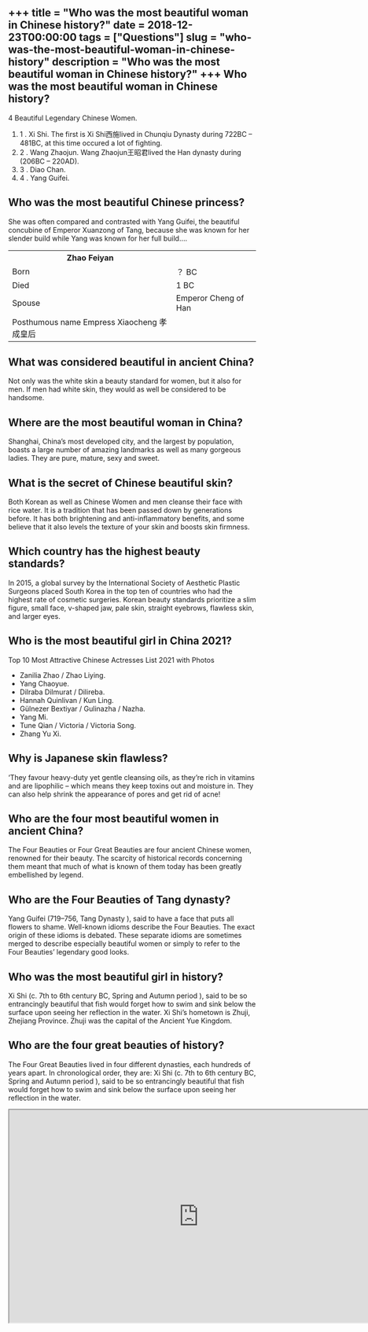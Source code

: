 +++
title = "Who was the most beautiful woman in Chinese history?"
date = 2018-12-23T00:00:00
tags = ["Questions"]
slug = "who-was-the-most-beautiful-woman-in-chinese-history"
description = "Who was the most beautiful woman in Chinese history?"
+++
Who was the most beautiful woman in Chinese history?
----------------------------------------------------

4 Beautiful Legendary Chinese Women.

1. 1 . Xi Shi. The first is Xi Shi西施lived in Chunqiu Dynasty during 722BC – 481BC, at this time occured a lot of fighting.
2. 2 . Wang Zhaojun. Wang Zhaojun王昭君lived the Han dynasty during (206BC – 220AD).
3. 3 . Diao Chan.
4. 4 . Yang Guifei.

Who was the most beautiful Chinese princess?
--------------------------------------------

She was often compared and contrasted with Yang Guifei, the beautiful concubine of Emperor Xuanzong of Tang, because she was known for her slender build while Yang was known for her full build….

<table><tr><th>Zhao Feiyan</th></tr><tr><td>Born</td><td>？ BC</td></tr><tr><td>Died</td><td>1 BC</td></tr><tr><td>Spouse</td><td>Emperor Cheng of Han</td></tr><tr><td>Posthumous name Empress Xiaocheng 孝成皇后</td></tr></table>

What was considered beautiful in ancient China?
-----------------------------------------------

Not only was the white skin a beauty standard for women, but it also for men. If men had white skin, they would as well be considered to be handsome.

Where are the most beautiful woman in China?
--------------------------------------------

Shanghai, China’s most developed city, and the largest by population, boasts a large number of amazing landmarks as well as many gorgeous ladies. They are pure, mature, sexy and sweet.

What is the secret of Chinese beautiful skin?
---------------------------------------------

Both Korean as well as Chinese Women and men cleanse their face with rice water. It is a tradition that has been passed down by generations before. It has both brightening and anti-inflammatory benefits, and some believe that it also levels the texture of your skin and boosts skin firmness.

Which country has the highest beauty standards?
-----------------------------------------------

In 2015, a global survey by the International Society of Aesthetic Plastic Surgeons placed South Korea in the top ten of countries who had the highest rate of cosmetic surgeries. Korean beauty standards prioritize a slim figure, small face, v-shaped jaw, pale skin, straight eyebrows, flawless skin, and larger eyes.

Who is the most beautiful girl in China 2021?
---------------------------------------------

Top 10 Most Attractive Chinese Actresses List 2021 with Photos

- Zanilia Zhao / Zhao Liying.
- Yang Chaoyue.
- Dilraba Dilmurat / Dilireba.
- Hannah Quinlivan / Kun Ling.
- Gülnezer Bextiyar / Gulinazha / Nazha.
- Yang Mi.
- Tune Qian / Victoria / Victoria Song.
- Zhang Yu Xi.

Why is Japanese skin flawless?
------------------------------

‘They favour heavy-duty yet gentle cleansing oils, as they’re rich in vitamins and are lipophilic – which means they keep toxins out and moisture in. They can also help shrink the appearance of pores and get rid of acne!

Who are the four most beautiful women in ancient China?
-------------------------------------------------------

The Four Beauties or Four Great Beauties are four ancient Chinese women, renowned for their beauty. The scarcity of historical records concerning them meant that much of what is known of them today has been greatly embellished by legend.

Who are the Four Beauties of Tang dynasty?
------------------------------------------

Yang Guifei (719–756, Tang Dynasty ), said to have a face that puts all flowers to shame. Well-known idioms describe the Four Beauties. The exact origin of these idioms is debated. These separate idioms are sometimes merged to describe especially beautiful women or simply to refer to the Four Beauties’ legendary good looks.

Who was the most beautiful girl in history?
-------------------------------------------

Xi Shi (c. 7th to 6th century BC, Spring and Autumn period ), said to be so entrancingly beautiful that fish would forget how to swim and sink below the surface upon seeing her reflection in the water. Xi Shi’s hometown is Zhuji, Zhejiang Province. Zhuji was the capital of the Ancient Yue Kingdom.

Who are the four great beauties of history?
-------------------------------------------

The Four Great Beauties lived in four different dynasties, each hundreds of years apart. In chronological order, they are: Xi Shi (c. 7th to 6th century BC, Spring and Autumn period ), said to be so entrancingly beautiful that fish would forget how to swim and sink below the surface upon seeing her reflection in the water.

<iframe allow="accelerometer; autoplay; clipboard-write; encrypted-media; gyroscope; picture-in-picture" allowfullscreen="" class="__youtube_prefs__  epyt-is-override  no-lazyload" data-no-lazy="1" data-origheight="433" data-origwidth="770" data-skipgform_ajax_framebjll="" height="433" id="_ytid_73892" loading="lazy" src="https://www.youtube.com/embed/VtKfwnhLrDw?enablejsapi=1&autoplay=0&cc_load_policy=0&cc_lang_pref=&iv_load_policy=1&loop=0&modestbranding=0&rel=1&fs=1&playsinline=0&autohide=2&theme=dark&color=red&controls=1&" title="YouTube player" width="770"></iframe>